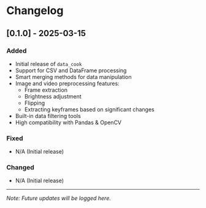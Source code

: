 # Changelog

## [0.1.0] - 2025-03-15
### Added
- Initial release of `data_cook`
- Support for CSV and DataFrame processing
- Smart merging methods for data manipulation
- Image and video preprocessing features:
  - Frame extraction
  - Brightness adjustment
  - Flipping
  - Extracting keyframes based on significant changes
- Built-in data filtering tools
- High compatibility with Pandas & OpenCV

### Fixed
- N/A (Initial release)

### Changed
- N/A (Initial release)

---

_Note: Future updates will be logged here._